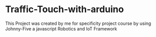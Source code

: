 # Traffic-Touch-with-arduino
This Project was created by me for specificity project course by using Johnny-Five a javascript Robotics and IoT Framework
